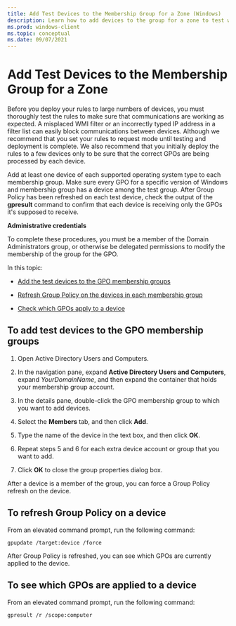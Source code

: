 ```yaml
---
title: Add Test Devices to the Membership Group for a Zone (Windows)
description: Learn how to add devices to the group for a zone to test whether your Windows Defender Firewall with Advanced Security implementation works as expected.
ms.prod: windows-client
ms.topic: conceptual
ms.date: 09/07/2021
---
```


# Add Test Devices to the Membership Group for a Zone


Before you deploy your rules to large numbers of devices, you must thoroughly test the rules to make sure that communications are working as expected. A misplaced WMI filter or an incorrectly typed IP address in a filter list can easily block communications between devices. Although we recommend that you set your rules to request mode until testing and deployment is complete. We also recommend that you initially deploy the rules to a few devices only to be sure that the correct GPOs are being processed by each device.

Add at least one device of each supported operating system type to each membership group. Make sure every GPO for a specific version of Windows and membership group has a device among the test group. After Group Policy has been refreshed on each test device, check the output of the **gpresult** command to confirm that each device is receiving only the GPOs it's supposed to receive.

**Administrative credentials**

To complete these procedures, you must be a member of the Domain Administrators group, or otherwise be delegated permissions to modify the membership of the group for the GPO.

In this topic:

-   [Add the test devices to the GPO membership groups](#to-add-test-devices-to-the-gpo-membership-groups)

-   [Refresh Group Policy on the devices in each membership group](#to-refresh-group-policy-on-a-device)

-   [Check which GPOs apply to a device](#to-see-which-gpos-are-applied-to-a-device)

## To add test devices to the GPO membership groups

1.  Open Active Directory Users and Computers.

2.  In the navigation pane, expand **Active Directory Users and Computers**, expand *YourDomainName*, and then expand the container that holds your membership group account.

3.  In the details pane, double-click the GPO membership group to which you want to add devices.

4.  Select the **Members** tab, and then click **Add**.

5.  Type the name of the device in the text box, and then click **OK**.

6.  Repeat steps 5 and 6 for each extra device account or group that you want to add.

7.  Click **OK** to close the group properties dialog box.

After a device is a member of the group, you can force a Group Policy refresh on the device.

## To refresh Group Policy on a device

From an elevated command prompt, run the following command:

``` syntax
gpupdate /target:device /force
```

After Group Policy is refreshed, you can see which GPOs are currently applied to the device.

## To see which GPOs are applied to a device

From an elevated command prompt, run the following command:

``` syntax
gpresult /r /scope:computer
```

 

 





